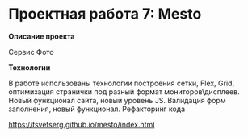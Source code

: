 # Проектная работа 7: Mesto


**Описание проекта**

Сервис Фото

**Технологии**

В работе использованы технологии построения сетки, Flex, Grid, оптимизация странички под разный формат мониторов\дисплеев.
Новый функционал сайта, новый уровень JS.
Валидация форм заполнения, новый функционал.
Рефакторинг кода

https://tsvetserg.github.io/mesto/index.html

